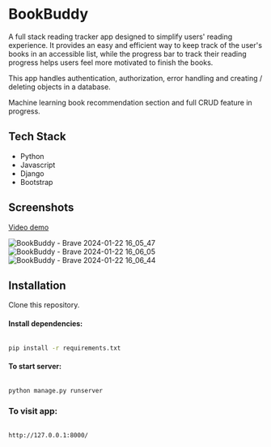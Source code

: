 # BookBuddy

A full stack reading tracker app designed to simplify users' reading experience. It provides an easy and efficient way to keep track of the user's books in an accessible list, while the progress bar to track their reading progress helps users feel more motivated to finish the books.

This app handles authentication, authorization, error handling and creating / deleting objects in a database.

Machine learning book recommendation section and full CRUD feature in progress.

## Tech Stack

+ Python
+ Javascript
+ Django
+ Bootstrap


## Screenshots

[Video demo](https://www.youtube.com/watch?v=TFzdeR5T1sE)

![BookBuddy - Brave 2024-01-22 16_05_47](https://github.com/tildajson/BookBuddy/assets/130234732/2290ce9b-7c6b-444a-8247-e62a0655cfe3)
![BookBuddy - Brave 2024-01-22 16_06_05](https://github.com/tildajson/BookBuddy/assets/130234732/fabd7c75-09d2-4fb1-b86d-36cb80ad55da)
![BookBuddy - Brave 2024-01-22 16_06_44](https://github.com/tildajson/BookBuddy/assets/130234732/0a95f79e-952a-4c9a-8409-0450aeca1e04)

## Installation

Clone this repository.

#### Install dependencies:

```bash

pip install -r requirements.txt

```

#### To start server:

```bash

python manage.py runserver

```

### To visit app:

```bash

http://127.0.0.1:8000/

```
